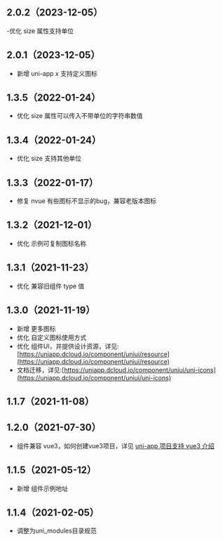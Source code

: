 ## 2.0.2（2023-12-05）
-优化 size 属性支持单位
## 2.0.1（2023-12-05）
- 新增 uni-app x 支持定义图标
## 1.3.5（2022-01-24）
- 优化 size 属性可以传入不带单位的字符串数值
## 1.3.4（2022-01-24）
- 优化 size 支持其他单位
## 1.3.3（2022-01-17）
- 修复 nvue 有些图标不显示的bug，兼容老版本图标
## 1.3.2（2021-12-01）
- 优化 示例可复制图标名称
## 1.3.1（2021-11-23）
- 优化 兼容旧组件 type 值
## 1.3.0（2021-11-19）
- 新增 更多图标
- 优化 自定义图标使用方式
- 优化 组件UI，并提供设计资源，详见:[https://uniapp.dcloud.io/component/uniui/resource](https://uniapp.dcloud.io/component/uniui/resource)
- 文档迁移，详见:[https://uniapp.dcloud.io/component/uniui/uni-icons](https://uniapp.dcloud.io/component/uniui/uni-icons)
## 1.1.7（2021-11-08）
## 1.2.0（2021-07-30）
- 组件兼容 vue3，如何创建vue3项目，详见 [uni-app 项目支持 vue3 介绍](https://ask.dcloud.net.cn/article/37834)
## 1.1.5（2021-05-12）
- 新增 组件示例地址
## 1.1.4（2021-02-05）
- 调整为uni_modules目录规范
